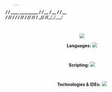 
<p align="center">

        __                   
  _____/ /_  ____  _________ 
 / ___/ __ \/ __ \/ ___/ __ \
/ /__/ / / / /_/ / /__/ /_/ /
\___/_/ /_/\____/\___/\____/ 

</p>
<br>


<p align="center">
  <img src="https://github-readme-stats.vercel.app/api?username=ChocolateAdventurouz&theme=transparent" />
</p>

<p align="center">
    <b>Languages:</b>
    <img src="https://skillicons.dev/icons?i=c,cs,python" />
</p>
<br>
<p align="center">
    <b>Scripting:</b>
    <img src="https://skillicons.dev/icons?i=bash" />
</p>
<br>
<p align="center">
    <b>Technologies & IDEs:</b>
    <img src="https://skillicons.dev/icons?i=dotnet,git,visualstudio, linux, md" />
</p>

<br>

<br>
